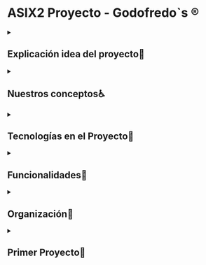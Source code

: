 <h1>ASIX2 Proyecto - Godofredo`s                          ®️</h1>

<details>
  <summary><h2><b>Explicación idea del proyecto📖</b></h2></summary>
<br>
<p>Estamos creando una plataforma web similar a GitHub, pero totalmente enfocada en el campo de la ciberseguridad. Como equipo, nuestra misión es ofrecer un espacio donde los profesionales de la seguridad informática puedan colaborar, compartir herramientas, scripts y proyectos que aborden distintas áreas de ciberseguridad, desde la evaluación de vulnerabilidades hasta la automatización de auditorías.

Una de las características clave de nuestra plataforma es el uso de imágenes Docker, lo que permitirá a los usuarios crear y compartir entornos preconfigurados de manera rápida y sencilla. Con esto, cualquier miembro de la comunidad podrá replicar de forma precisa estos entornos para realizar pruebas de seguridad, sin necesidad de configuraciones complejas. Además, esto facilitará la colaboración entre profesionales, ya que los entornos Docker garantizan que todo el mundo trabaje en el mismo entorno aislado y seguro.</p>
</details>

<details>
  <summary><h2>Nuestros conceptos♿</h2></summary>
  <br>
  
  <details>
  <summary><h4>Firebase (Servicio)</h4></summary>
  <br>
  <p>Firebase es una plataforma de desarrollo de aplicaciones móviles y web ofrecida por Google que proporciona servicios como bases de datos en tiempo real, autenticación, almacenamiento, y análisis, entre otros.</p>

  
</details>

  <details>
  <summary><h4>JavaScript (Lenguaje de Programación)</h4></summary>
  <br>
  <p>JavaScript es un lenguaje de programación interpretado y de alto nivel utilizado principalmente en el desarrollo web para crear páginas interactivas. Funciona del lado del cliente (en el navegador), pero también puede ejecutarse en el servidor mediante tecnologías como Node.js.</p>

  
</details>

  <details>
  <summary><h4>Docker🐋(Contenerización)</h4></summary>
  <br>
  <p>Docker es una plataforma que permite crear, distribuir y ejecutar aplicaciones dentro de contenedores. Los contenedores empaquetan todo lo necesario para que una aplicación funcione de manera consistente en diferentes entornos.</p>

  
</details>

  <details>
  <summary><h4>Nginx (Servidor Web y Proxy)</h4></summary>
  <br>
  <p>Nginx es un servidor web de alto rendimiento que también funciona como proxy inverso, balanceador de carga y servidor de caché. Es ampliamente utilizado en la distribución de tráfico web y la mejora del rendimiento de sitios web.</p>

  
</details>
</details>

<details>
  <summary><h2>Tecnologías en el Proyecto🤖</h2></summary>
  <br>
  <p>dddd</p>
  <p>dddd</p>
</details>


<details>
  <summary><h2>Funcionalidades📁</h2></summary>


  
</details>


<details>
  <summary><h2>Organización👣</h2></summary>
  <br>
  <h4>Nicolás Guerra📗</h4>

<h5>  - </h5>
<h5>  - </h5>

<h4>Adrià Trillo📙</h4>
<h5>  - </h5>
<h5>  - </h5>

<h4>Edward Murphy📘</h4>
<h5>  - </h5>
<h5>  - </h5>

</details>


<details>
  <summary><h2>Primer Proyecto🍆</h2></summary>
  <h1>ASIX2 Primer Proyecto Pagina Web - Godofredo`s</h1>

<h2>ÍNDICE</h2>
<ul>
    <li><b><a href="#Explicación idea del proyecto">Explicación idea del proyecto</a></b></li>
    <li><b><a href="#Nuestros Objetivos">Nuestros Objetivos</a></b></li>
    <li><b><a href="#Tecnologías Usadas">Tecnologías Usadas</a></b></li>
    <li><b><a href="#Organización">Organización:</a></b></li>
    <ul>
        <li><a href="#Diagrama Gantt">Diagrama Gantt</a></li>
        <li><a href="#Diagrama NoSql">Diagrama NoSql</a></li>
    </ul>
    <li><b><a href="#Página Web">Página Web:</a></b></li>
    <ul>
        <li><a href="#Mockup">Mockup</a></li>
        <li><a href="#Diagrama Web">Diagrama Web</a></li>
        <li><a href="#Paleta Colores">Paleta Colores</a></li>
        <li><a href="#Logo">Logo</a></li>
        <li><a href="#Funcionalidades Web">Funcionalidades Web</a></li>
    </ul>
    <li><b><a href="#Proxmox">Proxmox:</a></b></li>
    <ul>
        <li><a href="#Imagen Arquitectura">Imagen Arquitectura</a></li>
    </ul>
    <li><b><a href="#Router">Router</a></b></li>
    <li><b><a href="#DHCP">DHCP</a></b></li>
    <li><b><a href="#Firebase">Firebase</a></b></li>
    <li><b><a href="#DNS">DNS</a></b></li>
    <li><b><a href="#NGINX (Web)">NGINX (Web)</a></b></li>
    <li><b><a href="#FTP">FTP</a></b></li>
    <li><b><a href="#Cloudflared">Cloudflared</a></b></li>
    <li><b><a href="#Docker">Docker</a></b></li>
    <li><b><a href="#Instalaciones">Instalaciones:</a></b></li>
    <ul>
        <li><a href="#Instalación Proxmox">Instalación Proxmox</a></li>
        <li><a href="#Instalación Router">Instalación Router</a></li>
        <li><a href="#Instalación DHCP">Instalación DHCP</a></li>
        <li><a href="#Instalación Firebase">Instalación Firebase</a></li>
        <li><a href="#Instalación DNS">Instalación DNS</a>
        <li><a href="#Instalación NGINX">Instalación NGINX y SSL</a></li>
        <li><a href="#Instalación FTP">Instalación FTP</a></li>
        <li><a href="#Instalación Cloudflared">Instalación Cloudflared</a></li>
        <li><a href="#Instalación Docker">Instalación Docker</a></li>
    </ul>
</ul>



<h2 id="Explicación idea del proyecto">Explicación idea del proyecto</h2>
<p>Estamos creando una plataforma web similar a GitHub, pero totalmente enfocada en el campo de la ciberseguridad. Como equipo, nuestra misión es ofrecer un espacio donde los profesionales de la seguridad informática puedan colaborar, compartir herramientas, scripts y proyectos que aborden distintas áreas de ciberseguridad, desde la evaluación de vulnerabilidades hasta la automatización de auditorías.

Una de las características clave de nuestra plataforma es el uso de imágenes Docker, lo que permitirá a los usuarios crear y compartir entornos preconfigurados de manera rápida y sencilla. Con esto, cualquier miembro de la comunidad podrá replicar de forma precisa estos entornos para realizar pruebas de seguridad, sin necesidad de configuraciones complejas. Además, esto facilitará la colaboración entre profesionales, ya que los entornos Docker garantizan que todo el mundo trabaje en el mismo entorno aislado y seguro.</p>


<h2 id="Nuestros Objetivos">Nuestros Objetivo</h2>
<p>Nuestro objetivo es proporcionar una herramienta que no solo centralice el desarrollo en ciberseguridad, sino que también fomente una colaboración más efectiva entre expertos y entusiastas de la seguridad informática. Al concentrar los recursos, herramientas y proyectos en un solo lugar, buscamos facilitar el acceso a soluciones innovadoras y prácticas que puedan ser utilizadas por toda la comunidad.</p>
<img src="https://github.com/user-attachments/assets/222bf100-c324-4f2e-86e5-ef21598cb985" alt="LOGO-GODO" width="800" height="600" />

<h2 id="Tecnologias Usadas">Tecnologias Usadas</h2>
<p>En este proyecto, se han seleccionado las siguientes tecnologías para crear un entorno virtualizado y una aplicación web efectiva:</p>

<h4>1. Proxmox</h4>
<p>Proxmox es una plataforma de virtualización de código abierto que combina la gestión de máquinas virtuales y contenedores en un entorno centralizado. Ofrece una solución integral para optimizar el uso de los recursos del servidor, permitiendo administrar múltiples entornos desde una única interfaz. Además, facilita la creación de copias de seguridad, la migración en vivo de máquinas y la gestión avanzada de almacenamiento, lo que la convierte en una herramienta robusta para centros de datos y servidores privados.</p>

<h4>2. Máquinas Virtuales (VM)</h4>
<p>Las máquinas virtuales permiten ejecutar varios sistemas operativos independientes en un único hardware físico. Esto es útil tanto para pruebas como para la implementación de aplicaciones en entornos aislados, garantizando que los fallos o cambios en una máquina no afecten a las demás. Además, las VM mejoran la seguridad y flexibilidad del sistema, permitiendo la asignación dinámica de recursos y facilitando la escalabilidad según las necesidades del proyecto.</p>

<h4>3. BOOTSTRAP</h4>
<p>Bootstrap es un framework de diseño front-end que facilita la creación de interfaces web responsivas y modernas. Proporciona un conjunto predefinido de componentes de diseño, como botones, formularios, tablas y menús, que permiten a los desarrolladores construir sitios web atractivos con menos esfuerzo. Su uso de un sistema de rejillas y su enfoque "mobile-first" aseguran que los sitios web se adapten adecuadamente a cualquier dispositivo, mejorando la experiencia del usuario.</p>

<h4>4. HTML (HyperText Markup Language)</h4>
<p>HTML es el lenguaje de marcado fundamental para la creación de páginas web. Define la estructura básica del contenido mediante etiquetas, como encabezados, párrafos, imágenes y enlaces, que los navegadores web interpretan para mostrar el contenido de manera visual. Es el pilar de cualquier sitio web, proporcionando la base sobre la cual se construyen elementos interactivos y visuales mediante otras tecnologías como CSS y JavaScript.</p>

<h4>5. CSS (Cascading Style Sheets)</h4>
<p>CSS es el lenguaje utilizado para controlar la presentación y diseño de las páginas web. Permite separar el contenido (HTML) de la presentación, facilitando el mantenimiento y la actualización del estilo visual de un sitio. Con CSS se puede ajustar el diseño, los colores, las fuentes y el espaciado de los elementos, asegurando que las páginas web sean atractivas y responsivas, adaptándose a diferentes tamaños de pantalla y dispositivos.</p>

<h4>6. Firebase</h4>
<p>Firebase es una plataforma de desarrollo de aplicaciones basada en la nube, que incluye una base de datos NoSQL en tiempo real. Es ideal para aplicaciones que requieren un manejo eficiente de grandes volúmenes de datos, ya que permite almacenar, sincronizar y recuperar información de forma rápida y escalable. Además, proporciona herramientas para la autenticación, hosting y analítica, lo que facilita el desarrollo completo de aplicaciones web y móviles.</p>

<h4>6. Dockers</h4>
<p>Docker es una plataforma que utiliza contenedores para simplificar el desarrollo, despliegue y ejecución de aplicaciones. Permite empaquetar una aplicación y todas sus dependencias en una "imagen", asegurando que funcione de manera consistente en diferentes entornos. Al usar Docker, se reduce la necesidad de configurar entornos específicos en cada servidor, lo que agiliza la implementación y mejora la escalabilidad y portabilidad de las aplicaciones.</p>

<h4>Conclusión</h4>
<p>Estas tecnologías garantizan un entorno sólido y flexible, permitiendo el desarrollo de una aplicación web dinámica y eficiente que cumple con los objetivos del proyecto.</p>

<br>

<h2 id="Organizacion">Organizacion</h2>

<h4>Nicolás Guerra</h4>
<h5>  - Proxmox</h5>
<h5>  - DOCKERS</h5>
<h5>  - Firebase</h5>

<h4>Adrià Trillo</h4>
<h5>  - Máquinas Virtuales (VM)</h5>
<h5>  - HTML (HyperText Markup Language)</h5>

<h4>Edward Murphy</h4>
<h5>  - CSS (Cascading Style Sheets)</h5>
<h5>  - BOOTSTRAP</h5>

<h2 id="Diagrama Gantt">Diagrama Gantt</h2>
<img src="https://github.com/Rusta4/Godofredos/blob/main/fotos_memoria/diagrama-grantt.png" alt="LOGO-GODO" width="800" height="500" />

<h2 id="Diagrama NoSql">Diagrama NoSql</h2>
<p>Al haber utilizado Firebase, que tal como hemos comentado anteriormente, es un tipo de base de datos <b>NOSQL</b>. Así que la manera de realizar el diagrama es totalmente distinto, y en nuestro caso, lo hemos realizado desde el mismo cloud de Firebase. A continuación, os vamos a mostrar como han quedado estructuradas el conjunto de colecciones (tablas) con todos sus documentos y campos.</p>

<img src="https://github.com/user-attachments/assets/56b66400-d640-4b77-87d8-6df387f9c247" alt="LOGO-GODO" width="1000" height="500" />
<img src="https://github.com/user-attachments/assets/1c5a2ee1-1f9f-4540-858a-4dd2a3334718" alt="LOGO-GODO" width="1000" height="500" />
<img src="https://github.com/user-attachments/assets/4ea8488b-9647-413d-b05f-04bcfa4805bc" alt="LOGO-GODO" width="1000" height="500" />
<img src="https://github.com/user-attachments/assets/b3020efc-6d73-4622-aa33-34a2ffb66727" alt="LOGO-GODO" width="1000" height="500" />
<img src="https://github.com/user-attachments/assets/1ad4121e-51dd-4f97-bd8e-cfc334f9510d" alt="LOGO-GODO" width="1000" height="500" />
<img src="https://github.com/user-attachments/assets/acaca4fd-4094-4c29-a917-e81d2e7d605a" alt="LOGO-GODO" width="1000" height="500" />


<h1 id="Pagina Web">Pagina Web</h1>

<h2 id="Mockup">Mockup</h2>
<p>La primera pantalla es la de bienvenida, diseñada para captar la atención del usuario con un video de fondo que hace que la página sea visualmente atractiva. El mensaje principal invita a los usuarios a explorar el foro con repositorios destacados, acompañado de un botón de llamada a la acción que los lleva a descubrir los servicios ofrecidos. Además, se presentan categorías populares como Docker, Hacking tools e ISO files, que permiten a los usuarios elegir temas de interés de forma rápida y sencilla. Al final, se incluyen enlaces a redes sociales y la información legal, cumpliendo con las normativas y facilitando la conexión con la comunidad.</p>

<p>La segunda pantalla está enfocada en la exploración de contenido mediante una barra de búsqueda con filtros. Este diseño en formato de cuadrícula presenta resultados organizados en tarjetas visuales que muestran imágenes, texto y enlaces, brindando una vista previa clara del contenido antes de que el usuario acceda a más detalles. Los filtros permiten a los usuarios personalizar la búsqueda según sus necesidades, haciendo que la navegación sea más eficiente y rápida.</p>

<p>Por último, la tercera pantalla está dedicada a ofrecer información sobre el proyecto. Aquí se destaca un carrusel de imágenes que resalta características clave o actualizaciones del proyecto, acompañado de un bloque de texto que proporciona una breve descripción. Además, se muestran estadísticas importantes como descargas, usuarios activos y la experiencia en el sector, lo que ayuda a generar confianza en los visitantes mostrando el impacto y alcance del proyecto.</p>

<p>En general, el diseño está pensado para ofrecer una experiencia de usuario fluida, con una interfaz limpia y bien organizada. Cada sección tiene un propósito claro, facilitando la navegación y asegurando que los usuarios encuentren la información que buscan sin sentirse abrumados.</p>

<img src="https://github.com/Rusta4/Godofredos/blob/main/mokcups/conjunto-mockup%C3%A7.png" alt="LOGO-GODO" width="1000" height="500" />

<h2 id="Diagrama Web">Diagrama Web</h2>
<p>El mapa del sitio presenta una estructura técnica organizada alrededor de la página principal (HOME), que actúa como nodo central para acceder a cinco secciones clave: recursos técnicos, gestión de usuarios y páginas informativas. Los recursos técnicos incluyen Hacking tools, Docker, y ISO files, que enlazan a un foro de hacking, una página sobre Docker y descargas de archivos ISO, respectivamente. La gestión de usuarios se centra en la sección INICIAR SESIÓN, que permite autenticarse, registrarse o recuperar contraseñas mediante un código de verificación. Además, desde diferentes áreas del sitio se puede acceder al Perfil de usuario, donde es posible modificar credenciales como el usuario, la contraseña o el correo. La sección About Us proporciona información sobre el sitio, con enlaces hacia la autenticación y registro. La estructura facilita un flujo de navegación eficiente, priorizando tanto el acceso a recursos técnicos como la administración de la cuenta del usuario de manera clara y modular.</p>
<img src="https://github.com/user-attachments/assets/e90dfc7f-f809-465d-98d9-5063af0227a1" alt="LOGO-GODO" width="900" height="500" />

<h2 id="Paleta Colores">Paleta Colores</h2>
<p>Esta paleta de colores combina el blanco, gris claro, azul oscuro y verde fuerte para equilibrar simplicidad, profesionalismo y dinamismo. El blanco aporta claridad y limpieza, mientras que el gris claro ofrece neutralidad y elegancia sin desentonar. El azul oscuro transmite confianza y seriedad, siendo ideal para entornos corporativos, y el verde fuerte añade energía y frescura, destacando elementos clave como llamadas a la acción. En conjunto, crean una armonía visual que es funcional y atractiva.</p>
<img src="https://github.com/user-attachments/assets/4a00d276-8ad7-4cf6-a7fb-11ecbbd096f1" alt="LOGO-GODO" width="900" height="250" />

<h2 id="Logo">Logo</h2>
<p>Usaremos el primer logo para nuestra web porque refleja simplicidad y profesionalismo, alineándose con el estilo minimalista de marcas tecnológicas modernas. El diseño en blanco y negro aporta una estética limpia y elegante, lo que facilita su integración en diferentes plataformas. Además, el animal icónico en el logo le da personalidad y un toque distintivo sin sobrecargar el diseño.</p>
<img src="https://github.com/user-attachments/assets/a8580f0e-db47-4891-bf4a-0d3fd1cccb1d" alt="LOGO-GODO" width="400" height="400" />

<h2 id="Funcionalidades Web">Funcionalidades Web</h2>
<img src="https://github.com/user-attachments/assets/37a57af5-b507-4c2a-ad87-854c6c390611" alt="LOGO-GODO" width="1000" height="550" />
<img src="https://github.com/user-attachments/assets/750eb6fb-18b9-49af-bc89-a224408ab418" alt="LOGO-GODO" width="1000" height="550" />
<img src="https://github.com/user-attachments/assets/abc825ac-d3d8-4b15-a1c8-1d5af8564ee5" alt="LOGO-GODO" width="1000" height="550" />

<br>
    
<h1 id="Proxmox">Proxmox</h1>

<h2 id="Imagen Arquitectura">Imagen Arquitectura</h2>
<p>Nuestra arquitectura esta basada en una red virtual, la cual consta de un cliente (MV CLIENTE) que se conecta a Firebase mediante una máquina virtual que funciona como router (MV ROUTER) y un router físico conectado a Internet. Dicho enrutador consta con una dirección IP pública dinámica (100.77.20.X), la cual permite la conexión a Internet. MV ROUTER administra dos interfaces: una (VMBR0) externa con IP pública (100.77.20.120) conectada al router físico y otra (VMBR1) interna con IP privada (10.20.40.1) para la comunicación en la red local con el cliente (IP 10.20.40.2). La creación de estas dos redes permite al cliente el acceso a servicios externos, como Firebase, mediante la infraestructura virtual y física. Nosotros lo hemos realizado de la siguiente manera, </p>.
<img src="https://github.com/user-attachments/assets/fe519f3a-bd52-4966-bbc3-93b77aabf96b" alt="LOGO-GODO" width="900" height="600" />


<h1 id="Router">Router</h1>
<p>La incorporación de un router en nuestro proyecto es fundamental para su desarrollo, ya que necesitamos un dispositivo que actúe como puente y permita la conexión entre la red interna y el internet. Para lograr esto, configuraremos dos adaptadores: el primero establecerá la conexión con una red que tenga acceso a internet, mientras que el segundo se comunicará con la red interna. A través de la utilización de iptables, podremos habilitar el reenvío de paquetes, permitiendo así que los dispositivos de la red interna accedan a internet.</p>



<h1 id="DHCP">DHCP</h1>
<p>La integración de un servidor DHCP en nuestro proyecto es esencial para facilitar la gestión de direcciones IP en la red. Este dispositivo se encargará de asignar automáticamente direcciones IP a los dispositivos que se conectan a la red, simplificando así la configuración de cada uno. Al establecer un rango de direcciones disponibles y configurar el tiempo de concesión, el servidor DHCP asegura que cada dispositivo reciba una IP única sin conflictos</p>



<h1 id="Firebase">Firebase</h1>
<p>Firebase Database es una base de datos NoSQL alojada en la nube. Los datos se almacenan en formato JSON y se sincronizan en tiempo real con cada cliente conectado, manteniéndose disponibles incluso cuando la aplicación no tiene conexión. Nosotros utilizamos Firebase para tener la BBDD ahí dentro. Firebase utiliza scripts de .JSON para poder hacer consultas a la página web.</p> 

<p>Entre sus características principales, destaca la sincronización en tiempo real, la escalabilidad para manejar grandes volúmenes de datos y una estructura flexible que facilita la organización. Además, ofrece ventajas como la fácil integración con otros servicios de Firebase, reglas de seguridad para controlar el acceso a los datos y la capacidad de almacenamiento offline, permitiendo a los usuarios interactuar con la aplicación sin conexión a Internet. Este servicio es ideal para aplicaciones de chat, sistemas de gestión de contenidos y juegos multijugador, garantizando una experiencia fluida y dinámica.</p>


<h1 id="DNS">DNS</h1>
<p>Un servidor DNS es una herramienta muy importante en un proyecto de IT, ya que nos permite realizar funciones como la resolución de nombres directa o inversa. Además, nos permitirá tener acceso a la web del proyecto mediante el nombre de dominio o la IP, ya que lo configuraremos para que el servidor DNS y WEB funcionen al unísono.</p> 

<p>El DNS actúa como un directorio telefónico de Internet, traduciendo nombres de dominio amigables (como www.ejemplo.com) a direcciones IP que las computadoras pueden entender. Esto no solo facilita el acceso a sitios web, sino que también mejora la experiencia del usuario al evitar la necesidad de recordar direcciones IP numéricas. Además, los servidores DNS pueden proporcionar características adicionales como la redundancia, aumentando la disponibilidad y fiabilidad del servicio. También permiten gestionar registros de tipo A, CNAME, MX, entre otros, lo que es esencial para configurar correos electrónicos y otros servicios asociados. En resumen, un servidor DNS bien configurado es fundamental para asegurar el funcionamiento eficiente y accesible de cualquier proyecto web.</p>


<h1 id="NGINX (Web)">NGINX (WEB)</h1>
<p>NGINX es un servidor web y un proxy inverso muy importante en un proyecto de IT, ya que ofrece funcionalidades clave como la gestión de solicitudes HTTP, balanceo de carga y terminación de SSL. Su arquitectura asíncrona permite manejar múltiples conexiones simultáneamente, lo que lo hace ideal para aplicaciones con alto tráfico. Además, NGINX puede servir contenido estático de manera eficiente y también funciona como un servidor de proxy para aplicaciones dinámicas. Lo utilizamos para tener nuestro codigo de la web ahi y que la gente pueda verlo desde sus casas</p> 

<p>Una de las principales ventajas de NGINX es su capacidad para optimizar el rendimiento y reducir la latencia en la entrega de contenido. También se integra fácilmente con otros servicios, como servidores de aplicaciones, bases de datos y herramientas de almacenamiento en caché. A través de su configuración, puedes implementar reglas para la redirección de URLs, optimizar la compresión de archivos y habilitar características de seguridad como el filtrado de solicitudes. En resumen, NGINX no solo mejora la eficiencia y velocidad de las aplicaciones web, sino que también ofrece un alto grado de flexibilidad y control sobre el tráfico, siendo una herramienta esencial para cualquier proyecto web moderno.</p>


<h2>¿Qué es un servidor web?</h2>
<p>Un servidor web es un software que gestiona las solicitudes HTTP/HTTPS de los navegadores de los usuarios y responde con recursos, como páginas HTML, imágenes o archivos, que están alojados en el servidor. Básicamente, su función es recibir las peticiones de los clientes y entregarles los contenidos solicitados.</p> 
<br>

<h2>¿Qué es un hosting?</h2>
<p>El hosting, o alojamiento web, es el servicio que permite almacenar los archivos de un sitio web en un servidor para que sean accesibles a través de internet. Los Hosting ofrecen espacio en sus servidores para que los sitios web, correos electrónicos y bases de datos estén disponibles las 24 horas del día. Los servicios de hosting pueden ser compartidos, dedicados o en la nube.</p> 
<br>
<h2>¿Qué es un hosting?</h2>
<p>El hosting, o alojamiento web, es el servicio que permite almacenar los archivos de un sitio web en un servidor para que sean accesibles a través de internet. Los Hosting ofrecen espacio en sus servidores para que los sitios web, correos electrónicos y bases de datos estén disponibles las 24 horas del día. Los servicios de hosting pueden ser compartidos, dedicados o en la nube.</p> 
<br>
<h2>Comparativa entre Nginx y Apache</h2>

<h3>Arquitectura:</h3>

<ul>
<li><b>Apache:</b> Basado en un modelo de procesos o hilos, ya que cada solicitud es gestionada por un proceso o hilo separado.</li>

<li><b>Nginx: </b>Basado en un modelo asincrónico y basado en eventos, donde puede manejar muchas conexiones simultáneas con menos recursos. </li>

</ul>

<h3>Rendimiento:</h3>

<ul>
<li><b>Apache:</b> Menos eficiente en el manejo de muchas conexiones concurrentes debido a su modelo basado en procesos/threads.</li>

<li><b>Nginx: </b>Más eficiente para manejar grandes volúmenes de tráfico concurrente, con un menor uso de recursos.</li>

</ul>



<h3><u>Manejo de solicitudes:</u></h3>

<ul>
<li><b>Apache:</b> Cada solicitud requiere un nuevo hilo o proceso, lo que puede llevar a un mayor consumo de memoria.</li>

<li><b>Nginx: </b>Usa un enfoque no bloqueante y maneja solicitudes de manera asíncrona, lo que le permite procesar más solicitudes con menos memoria.</li>

</ul>

<h3>Soporte de PHP:</h3>

<ul>
<li><b>Apache:</b> Soporte nativo para PHP mediante mod_php.</li>

<li><b>Nginx: </b>No soporta PHP de forma nativa, requiere PHP-FPM (FastCGI Process Manager) para ejecutar PHP.</li>

</ul>

<h3>Configuración y Flexibilidad:</h3>

<ul>
<li><b>Apache:</b> Más flexible, con una amplia gama de módulos y configuraciones. </li>

<li><b>Nginx: </b>Configuración más sencilla y optimizada para rendimiento, pero con menos módulos que Apache.</li>

</ul>


<h3>Compatibilidad:</h3>

<ul>
<li><b>Apache:</b> Compatible con una gran cantidad de tecnologías y módulos, lo que lo hace versátil para muchos tipos de aplicaciones. </li>

<li><b>Nginx: </b>Aunque menos compatible con ciertos módulos que Apache, es excelente en configuraciones específicas de alto rendimiento.</li>

</ul>

<h3>Escalabilidad:</h3>

<ul>
<li><b>Apache:</b>  Menos escalable en entornos de alta carga debido a su modelo de procesos. </li>

<li><b>Nginx: </b>Mejor escalabilidad para manejar tráfico de alto volumen gracias a su modelo de procesamiento eficiente.</li>

</ul>
<br>

<h1 id="FTP">FTP</h1>
<p>FTP es un protocolo de red fundamental en un proyecto de IT, ya que permite la transferencia de archivos entre un cliente y un servidor de manera eficiente. A través de FTP, los usuarios pueden cargar y descargar archivos, facilitando la gestión de contenido en servidores web y otros entornos de almacenamiento. Además, este protocolo soporta la transferencia de archivos grandes y la posibilidad de reanudar cargas interrumpidas. Nosotros utilizaremos el ftp para que se almacenen ahi los archivos de la gente y la gente pueda descargarlos.</p> 


<p>Una de las principales ventajas de FTP es su simplicidad y amplia compatibilidad con diferentes sistemas operativos y plataformas. Permite la autenticación mediante credenciales, lo que garantiza la seguridad en la transferencia de datos. Además, con la variante SFTP (SSH File Transfer Protocol), se puede añadir una capa de cifrado, protegiendo así la información sensible durante el tránsito. FTP también ofrece funciones como la posibilidad de cambiar permisos de archivos y directorios, lo que permite una gestión más granular del acceso a los datos. En resumen, FTP es una herramienta esencial para la administración de archivos en proyectos web, asegurando una transferencia eficiente y segura de datos.</p>

<h1 id="Cloudflared">Cloudflared</h1>
<p>En mi proyecto, utilizo Cloudflared con NGINX para gestionar el tráfico de mi web, que está alojada en godo y accesible a través del dominio tallerdekirby.es. Hay varias razones por las que decidí integrar estas herramientas:

- Seguridad mejorada (Zero Trust)
Al utilizar Cloudflared, me aseguro de que no exponga directamente mi servidor a internet. Con Cloudflare Tunnel, puedo crear un túnel seguro entre mi servidor y los servicios de Cloudflare, lo que elimina la necesidad de abrir puertos en mi red. Esto mejora la seguridad al permitir que todo el tráfico pase a través de Cloudflare, que filtra amenazas antes de que lleguen a mi servidor. Además, Cloudflare protege mi aplicación de ataques DDoS, fuerza bruta, bots maliciosos, entre otros, lo que me da una capa adicional de protección.


- Configuración sencilla de SSL/TLS
Cloudflare me ofrece certificados SSL gratuitos y gestionados, lo cual me ahorra el trabajo de gestionar certificados SSL/TLS en mi servidor. Al usar Cloudflared con NGINX, el tráfico entre los usuarios y mi servidor está protegido de forma transparente, ya que Cloudflare maneja el cifrado en el túnel, garantizando una comunicación segura sin necesidad de configuraciones adicionales en mi parte.

En resumen, al usar Cloudflared con NGINX, puedo asegurarme de que mi sitio web godo en tallerdekirby.es esté bien protegido, funcione rápidamente y sea fácilmente escalable. Estas herramientas me ofrecen una solución eficiente y segura, lo que me permite centrarme más en el desarrollo y contenido de mi web sin preocuparme tanto por los aspectos técnicos de infraestructura y seguridad.
</p>

<h1 id="Docker">Dockers</h1>
<p>En mi proyecto, quiero implementar Docker de una manera que permita a los usuarios interactuar con una imagen Docker dentro de mi web, todo en un servidor externo. Mi objetivo es ofrecerles una experiencia donde puedan utilizar esta imagen de Docker sin necesidad de tener conocimientos técnicos ni hacer configuraciones complejas. Básicamente, quiero que puedan acceder y usar la imagen directamente desde el navegador.

- ¿Cómo lo voy a lograr?
Configuración de Docker en el servidor externo: Para lograrlo, voy a configurar un servidor externo que ejecute Docker. En ese servidor, cargaré una imagen Docker específica que permita a los usuarios ejecutar aplicaciones o herramientas dentro de un entorno aislado. La imagen Docker será preconfigurada con todo lo necesario, por lo que los usuarios no tendrán que hacer nada más que interactuar con la interfaz web.

- Interfaz web fácil de usar: 
Crearé una interfaz sencilla en mi web para que los usuarios puedan interactuar con la imagen Docker. Desde esta interfaz, podrán enviar comandos o realizar acciones dentro del contenedor, todo sin necesidad de instalar Docker o ejecutar configuraciones en su propio sistema. La comunicación con el servidor externo será transparente para ellos; simplemente usarán la web como si fuera una aplicación más.

- Seguridad y control: 
Para garantizar la seguridad de los usuarios y de mi infraestructura, controlaré el acceso a los contenedores Docker mediante permisos y restricciones. Esto me permitirá asegurarme de que los usuarios solo tengan acceso a lo que necesiten, evitando riesgos innecesarios.

- Escalabilidad y rendimiento:
Al usar Docker, puedo gestionar y escalar fácilmente los contenedores para soportar una mayor cantidad de usuarios sin afectar el rendimiento. Docker me permitirá lanzar instancias de la imagen de manera eficiente según la demanda, sin tener que preocuparme por la gestión manual de recursos.

- Experiencia sin complicaciones: 
Al final, el objetivo es que los usuarios de mi web puedan acceder a un contenedor Docker, utilizar las herramientas o servicios dentro de él, y todo esto sin necesidad de hacer configuraciones complejas. Quiero que la experiencia sea lo más sencilla posible, de modo que puedan enfocarse en lo que necesitan hacer dentro del contenedor, sin complicaciones.

En resumen, con esta solución basada en Docker, espero ofrecer a los usuarios una experiencia interactiva en mi web donde puedan utilizar una imagen Docker en un servidor externo, todo a través de una interfaz web amigable y sin necesidad de configuraciones adicionales.</p>

<img src="https://github.com/user-attachments/assets/ee34a6f1-98e1-4fd3-9f9d-3d241e743c9f" alt="LOGO-GODO" width="1000" height="500" />
<img src="https://github.com/user-attachments/assets/0601cb1f-1ec7-4787-9279-f89a1a109557" alt="LOGO-GODO" width="1000" height="500" />

<h1 id="Instalaciones">Instalaciones</h1>
<h1 id="Instalación Proxmox">Instalación Proxmox</h1>
<p> Aqui podrá encontrar presente toda la información sobre la instalación que hemos llevado a curso con Proxmox</p>
<h2>IP`s PROXMOX (Interna y Externa)</h2>
<p>Estas son las siguientes IP's dentro de los bridges de nuestra red, las cuales la <b>VMBR0</b> y la <b>VMBR1</b> iran en el Router y la <b>VMBR1</b> solo ira en el cliente (estas ip`s la hemos generado nosotros para que sea la red interna).</p>
<img src="https://github.com/user-attachments/assets/d3b779ba-4444-4fef-8b57-d859c45d2e1b" alt="LOGO-GODO" width="1000" height="400" />


<h2>Configuracion Netplan Cliente</h2>
<p>Hemos creado una <b>red interna</b> en Proxmox, con el fin de poder manejar la conectividad de las VM. Esta es la configuracion del el <b>Cliente</b> con la que ponemos la ip que en nuestro caso es <b>10.20.40.2/24</b>. Despues ponemos la via que seria la ip del router que en nuestro caso es <b>10.20.40.1/24</b> </p>
<img src="https://github.com/user-attachments/assets/2eab6a67-2fdb-49d8-b8ac-9dbb79721d44" alt="LOGO-GODO" width="900" height="400" />

<h2>Configuracion Netplan Router</h2>
<p>Hemos añadido un <b>router virtual</b> en Proxmox. Actúa como un punto central para gestionar el tráfico de la red interna y también para mantener la comunicación por fuera de la red interna creada.</p>
<img src="https://github.com/user-attachments/assets/85217131-03cd-4772-a3a0-dcf624145ae9" alt="LOGO-GODO" width="900" height="500" />

<h2>Conexion Entre Maquinas</h2>
<p> Hemos configurado las interfaces de red tanto en el router como en el cliente. Gracias a dicha configuración, las máquinas virtuales y otros dispositivos en la red interna pudieran conectarse entre sí y con el router. Tras conseguir la conexión entre las máquinas hemos realizado ping entre ellas para ver que funciona la configuracion del netplan. Tambien el router deberia tener conexion hacia fuera, para eso hacemos un ping a Google.com desde el router para ver que funciona</p>
<img src="https://github.com/user-attachments/assets/f95da3ba-bfc4-4488-a961-08f3ab36d132" alt="LOGO-GODO" width="1100" height="600" />

<h2>Configuración de IPTables</h2>
<p>Para la configuración de las reglas del firewall y redirección de tráfico, hemos utilizado IPTables y hemos modificado el archivo "/etc/sysctl.conf" descomentando la linea <b>net.ipv4.ip_forward=1</b>. Este ajuste nos ha permitido a que el router establecido en Proxmox reenvíe tráfico entre diferentes interfaces de red.</p>
<img src="https://github.com/user-attachments/assets/d062a00a-aaae-4e64-a2c4-17988b710dc6" alt="LOGO-GODO" width="900" height="600" />

<br>
<br>

<p>Una vez realizada la modificación, mediante el comando <b>sudo sysctl -p</b>
También hemos configurado una regla para permitir que el tráfico desde la red interna fluya hacia el exterior (Internet) a través de la interfaz de red especificada:
<b>sudo iptables -A FORWARD -i ens19 -o ens18 -j ACCEPT </b> </p>
<img src="https://github.com/user-attachments/assets/980bf8bf-f41f-4b93-a915-bccffde9d45e" alt="LOGO-GODO" width="600" height="300" />

<br>
<br>

<p>Además, se añadió una regla para permitir que las respuestas a las solicitudes que se originan desde la red interna puedan regresar sin problemas. Esta regla es esencial para la comunicación bidireccional. Hacemos el comando <b>sudo iptables -A FORWARD -i ens18 -o ens19 -m state --state ESTABLISHED,RELATED -j ACCEPT</b> para aceptar las reglas que hemos puesto. Después de configurar las reglas necesarias, hemos guardado los cambios realizados mediante el comando <b>sudo iptables-save</b>.</p> Una vez hecho esto deberia funcionar la conexion entre maquina Router - Cliente y el Cliente deberia tener conexion hacia fuera. Para comprobarlo podemos hacer un ping a Google.com desde la maquina cliente.
<img src="https://github.com/user-attachments/assets/eccf8c13-227f-44d6-901c-a7e328effdb8" alt="LOGO-GODO" width="1200" height="400" />

<h2>Reglas Permanentes</h2>
<p>Para que las reglas de IPTables se mantuvieran después de reiniciar el sistema, hemos procedido a instalar el paquete <b>iptables-persistent</b> mediante el siguiente comando <b>sudo apt install iptables-persistent -y</b></p>
<img src="https://github.com/user-attachments/assets/f7bc6414-ad7c-4fba-8651-15f21ec70b74" alt="LOGO-GODO" width="900" height="400" />

<h2>Configuracion QEMU Cliente</h2>
<p>En la máquina cliente, se instaló el paquete <b>qemu-guest-agent</b> mediante el comando <b>sudo apt install qemu-guest-agent</b>. Esta herramienta es útil para la administración de máquinas virtuales y su integración con el sistema Proxmox. Tras la instalación del qemu-guest-agent, hemos realizado ajustes en las opciones de configuración de la máquina virtual cliente en Proxmox.</p>
<img src="https://github.com/user-attachments/assets/aba1ca56-4c0f-403b-9ad9-fdb9fe35e1ad" alt="LOGO-GODO" width="1000" height="500" />

<h1 id="Instalación Router">Instalación del Router</h1>
<p>Para la instalación del router no tenemos que extendernos mucho, ya que únicamente hay que configurar el netplan y el iptables.</p>

<h2>Configuración del ens19</h2>
<p>En primer lugar, configuraremos la interfaz de red ens19 para poder tener conexión con el exterior. Para ello, aplicaremos la siguiente configuración del netplan:</p>
<img src="https://github.com/Rusta4/Godofredos/blob/main/fotos_memoria/netplan-ens19.png" alt="LOGO-GODO" width="468" height="239" />

<p>Hemos configurado el ens19 con la IP 100.77.20.20, que, está dentro de la red que nos permite la conexión con internet. Además, le indicamos que no queremos coger la IP por DHCP para evitar que el router tenga una IP diferente cada vez que se inicia. </p>

<h2>Configuración del ens18</h2>
<p>En segundo lugar, configuaremos el adaptador de red en18 para que se comunique con la red interna. Esta red es la 10.20.40.0/24 y, tiene como gateway el gateway de la red real que nos permite la conexión a internet ( 100.77.20.1 ). </p>

<img src="https://github.com/Rusta4/Godofredos/blob/main/fotos_memoria/netplan-ens18.png" alt="LOGO-GODO" width="513" height="238" />

<h2>Resultado final del netplan del router</h2>

<img src="https://github.com/Rusta4/Godofredos/blob/main/fotos_memoria/netplan-router-all.png" alt="LOGO-GODO" width="635" height="525" />

<h2>Iptables y forwarding</h2>
<p>Una vez configurado los adaptadores de red, hay que configurar el iptables para que los clientes de la red interna tenga acceso a internet.</p>

<h2>Archivo sysctl.conf</h2>
<p>La primera configuración es el arcvhivo "/etc/sysctl.conf", donde descomentaremos la línea <b>net.ipv4.ip.forward=1</b> para permitir el reenvío de tráfico entre las diferentes interaces de red.</p>
<img src="https://github.com/Rusta4/Godofredos/blob/main/fotos_memoria/sysctl-cong.png" alt="LOGO-GODO" width="247" height="93" />

<h2>Conexión de la red interna con el exterior</h2>
<p>Una vez realizada esta configuración, utilizaremos ip tables para que el tráfico de la red interna fluya hacia el exterior a través de la red especificada. </p>

<pre>
<code>
<b>sudo iptables -A FORWARD -i ens19 -o ens18 -j ACCEPT</b>
</code>
</pre>

<p>Además, se añadió una regla para permitir que las respuestas a las solicitudes que se originan desde la red interna puedan regresar sin problemas. Esta regla es esencial para la comunicación bidireccional.</p>

<pre>
<code>
<b>sudo iptables -A FORWARD -i ens18 -o ens19 -m state --state ESTABLISHED,RELATED -j ACCEPT</b>
</code>
</pre>

<p>Una vez hecho esto, reiniciamos el router y comrpobamos la conexión.</p>
<pre>
<code>
<b>ping 8.8.8.8</b>
</code>
</pre>
<img src="https://github.com/Rusta4/Godofredos/blob/main/fotos_memoria/ping-nginx.png" alt="LOGO-GODO" width="509" height="175" />
<br>
<h2>Reglas permanentes</h2>
<p>Para que las reglas de IPTables se mantengan después de reiniciar el sistema, instalamos el paquete iptables-persistent</p>

<pre>
<code>
<b>sudo apt install iptables-persistent -y</b>
</code>
</pre>

<h1 id="Instalación DHCP">Instalación del DHCP </h1>
<p>Ahora que ya hemos configurado el router, es hora de configurar el servicio DHCP para que brinde las IP a todos los clientes que vayamos agregando a lo largo del proyecto.</p>

<h2>Actualización del sistema e instalador del servicio DHCP</h2>
<p>Nos aseguramos de que nuestro router está actualizado y le instalamos el DHCP</p>

<pre>
<code>
<b>sudo apt update && sudo apt upgrade -y</b>
</code>
</pre>

y 

<pre>
<code>
<b>sudo apt install isc-dhcp-server</b>
</code>
</pre>

<h2>Configuración del dhcpd.conf</h2>
<p>Una vez instalado el servicio DHCP nos dirigimos al archivo de configuración,que se encuentra en la ruta <b>"/etc/dhcp/dhcpd.conf"</b>. En este archivo delcararemos la siguiente configuración: </p>

<ul>
<li><b>El rango de IPs</b></li>

<li><b>El gateway de la red interna</b></li>

<li><b>La IP del servidor DNS</b></li>

<li><b>El nombre de dominio </b>( Godofredo.com) </li>

<li><b>La resolución inversa del DNS</b></li>

</ul>

<h2>Direcciones estáticas por MAC</h2>
<p>Durante la configuración de algunos servidores, hemos tenido problemas con las direcciones IP, ya que se cambiaban las IP cada día y no podíamos establecer ninguna configuración definitiva en ningún servidor. Para que esto no pase, hemos configurado algunas direcciones por MAC, de esta forma el DHCP siempre le brindará la misma dirección IP a los servidor.</p>

<p>Para aplicar esto debemos de indicar el nombre del servidor, su MAC address y qué IP queremos que el DHCP le asigne cada vez que se enciende. </p>

<img src="https://github.com/Rusta4/Godofredos/blob/main/fotos_memoria/mac-dhcp.png" alt="LOGO-GODO" width="380" height="299" />

<h2>Reiniciamos el servidior y miramamos el estado</h2>
<pre>
<code>
<b>sudo systemctl restart isc-dhcp-server</b>
</code>
</pre>
<p>y</p>
<pre>
<code>
<b>sudo systemctl status isc-dhcp-server</b>
</code>
</pre>


<h1 id="Instalación Firebase">Instalación Firebase</h1>
<h2>Funcionamiento interno</h2>
<p>Primero tenemos que intslar una maquina ubuntu y actualizarla. Para actualizarla tenemos que utilizar el comando <b>update && upgrade</b>. Despues de eso la maquina ya estaria actualizada para poder instalar el firebase.</p>
<pre>
<code>
<b>sudo apt update && sudo apt upgrade -y</b>
</code>
</pre>
<br>
<p>Despues de todo necesitamos instalar el nodejs para que funcione (la version importa). Para tener la version mas nueva de nodejs necesitamos ejecutar el siguiente comando:</p>
<pre>
<code>
<b>sudo apt-get install nodejs -y</b>
</code>
</pre>
<p>Como bien hemos mencionado en el comando anterior, este conjunto de comandos garantiza que se utilicen versiones específicas y compatibles de Node.js y npm, evitando posibles fallos debidos a incompatibilidades entre versiones.</p>
<pre>
<code>
# installs fnm (Fast Node Manager)
<b>curl -fsSL https://fnm.vercel.app/install | bash</b>
# activate fnm
<b>source ~/.bashrc</b>
# download and install Node.js
<b>fnm use --install-if-missing 20</b>
# verifies the right Node.js version is in the environment
<b>node -v # should print `v20.18.0`</b>
# verifies the right npm version is in the environment
<b>npm -v # should print `10.8.2`</b>
</code>
</pre>

<br>
<p>Despues de que ya se haya intalado el node js necesitaremos intsalar el npm para poder instalar el firebase-tools. Tendremos que ejecutar el siguiente comando:</p>
<pre>
<code>
<b>sudo apt install npm -y</b>
</code>
</pre>
<br>
<p>Una vez intnstalado el npm solo queda una instalacion mas para que funcione el fire base que es el <b>firebase-tools</b>. Se intala con el siguiente comando:</p>
<pre>
<code>
<b>npm install -g firebase-tools</b>
</code>
</pre>
<br>
<p>Despues de haber instalado el firebase, tenemos que comprobar si es compatible ambas versiones. Para ver que la version sea compatible con nodejs es:</p>
<pre>
<code>
<b>firebase --version</b>
</code>
</pre>
<img src="https://github.com/user-attachments/assets/dedc83ef-6b2c-475f-9a1a-43854b50cc0b" alt="LOGO-GODO" width="800" height="200" />
<br>
<p>Una vez todo esta instalado y hemos comrobado que las versiones son compatibles tenemos que loguearnos con nuestra cuenta. Para eso tenemos que escribir lo siguiente:</p>
<pre>
<code>
<b>firebase login --no-localhost</b>
</code>
</pre>
<img src="https://github.com/user-attachments/assets/b6d07467-ddda-4377-ac9b-f4bc4284e849" alt="LOGO-GODO" width="800" height="100" />

<br>

<p>Una vez logueado tenemos que inicializarlo con el siguiente comando:</p>
<pre>
<code>
<b>firebase init</b>
</code>
</pre>
<img src="https://github.com/user-attachments/assets/4e502ffc-d1b1-4d7f-8934-62c71aebd739" alt="LOGO-GODO" width="1000" height="500" />

<br>

<p>Para ver los proyectos que tienes en firebase puedes utilizar el comando:</p>
<pre>
<code>
<b>firebase projects:list</b>
</code>
</pre>

<br>

<h3>Mas comandos Firebase Ubuntu</h3>
<p>Despues de saber los proyectos que tenemos lo que hacemos es subir los archivos html a nuestra carpeta public y iniciamos el host para poder subir nuestra pagina web con la base de datos subida que se modifica con scripts.</p>
<img src="https://github.com/user-attachments/assets/f75b8951-c442-4734-97a4-f8ae2b5dd3aa" alt="LOGO-GODO" width="1000" height="500" />
<img src="https://github.com/user-attachments/assets/519e8939-ee60-4a38-ae6b-e80cbfb70cdd" alt="LOGO-GODO" width="1000" height="500" />



<h1 id="Instalación DNS">Instalación DNS</h1>
<h2>Actualización del sistema e instalación de Bind9</h2>
<pre>
<code>
<b>sudo apt update && sudo apt upgrade -y</b>
</code>
</pre>

<pre>
<code>
<b>sudo apt install bind9 bind9utils bind9-doc</b>
</code>
</pre>
<br>

<h2>Configuración del netplan</h2>

<p>Accedemos al archivo "/etc/netplan/00-network-manager-all.yaml" y le indicamos que coja la dirección IP con el dhcp4 que ya hemos configurado. <br>
<img src="https://github.com/Rusta4/Godofredos/blob/main/fotos_memoria/netplan-dns.png" alt="LOGO-GODO" width="500" height="300" />

<br>
<br>
<h2>Configuración named.conf.options</h2>

<p>Accedemos al archivo "/etc/bind/named.conf.options" y editamos los forwardes para agregar el servidor de google como un servidor externo. <br>
<img src="https://github.com/Rusta4/Godofredos/blob/main/fotos_memoria/forwarders.png" alt="LOGO-GODO" width="500" height="200" />
    
<p>Añadimos una pequeña configuración para permitir consultas de cualquier IP:</p></p>

<pre>
<code>
<b>allow-query { any; };</b>
</code>
</pre>
<br>
<h2>Edición del archivo named.conf.local</h2>
<p>Una vez editado este archivo procederemos a editar el siguiente "sudo nano /etc/bind/named.conf.local". En este archivo declararemos las zonas ( dominios ) tanto directas como inversas y declararemos el servidor como autoritativo.</p>

<p>Además, aunque no hayamos creado aún el archivo de configuración de la zona vamos adelatando trabajo y declaramos que dicho archivo de configuración se llamará db.godofredo.com y db.10.20.40</p>

<img src="https://github.com/Rusta4/Godofredos/blob/main/fotos_memoria/archivo-conf.local.png" alt="LOGO-GODO" width="550" height="500" />

<br>
<h2>Configuración de la zona directa e inversa</h2>

<p>El siguiente paso crearemos una carpeta ( para tenerlo todo mejor organizado ) donde pondremos los archivos de configuración de la zona directa e inversa, esta carpeta se llamará "zones"</p>

<pre>
<code>
<b>sudo mkdir /etc/bind/zones</b>
</code>
</pre>
<h4>Zona directa</h4>
<p>Además, copiaremos un archivo de configuración de zona directa e inversa que viene con una configuración predeterminada con la instalación de Bind9 para utilizarlo como prototipo y editarlo a nuestro gusto.</p>

<pre>
<code>
<b>sudo cp /etc/bind/db.local /etc/bind/zones/db.godofredo.com</b>
</code>
</pre>

<p>En este archivo configuramos nuestro dominio ( nombre de la zona ) y además le indicamos que tiene que ser el servidor autotitavio con "ns.godofredo.com".</p>

<p>Además, aunque lo hemos dejado con la configuración default, se puede configurar parámetros para el registro SOA como: el Serial, el Refresh de los servidores o el tiempo que se almacena una repuesta negativa en la caché, entre muchos otros.</p>

<p>Por último, realizamos el registro de nombre. Estos, registros son necesários para que el servidor asocie la dirección IP con el nombre de dominio y el nombre de dominio con la IP. También, adelantamos trabajo a futuro y le indicamos que asocie el subdominio www.godofred.com con la dirección IP del servidor WEB.</p>

<img src="https://github.com/Rusta4/Godofredos/blob/main/fotos_memoria/zona-directa.png" alt="LOGO-GODO" width="700" height="400" />
<p> </p>
<p> </p>
<h4>Zona inversa</h4>

<p>A continuación, editaremos el archivo de zona inversa, que es muy similar a la configuración de la zona directa.</p>

<p>En este archivo podemos configurar exactamente los mismo parámetros que en el de la zona directa. Sin embargo, sólo configuraremos registros PTR y NS para que el servidor asocie la IP del servidor DNS al nombre de dominio godofredo.com, es decir la resolución inversa.</p>

<img src="https://github.com/Rusta4/Godofredos/blob/main/fotos_memoria/zona-inversa.png" alt="LOGO-GODO" width="700" height="400" />


<br>
<h2>Edición del archivo named</h2>
<p>Ya casi finalizamos, pero antes debemos de modificar un pequeño parámetro del archivo "/etc/default/named", donde especificaremos la opción -4, por lo que obliga al servidor a utilizar IPv4 y evitar errores de red por direccionamiento de IPv6.</p>

<img src="https://github.com/Rusta4/Godofredos/blob/main/fotos_memoria/-4.png" alt="LOGO-GODO" width="500" height="200" />

<br>

<h2>Edición del archivo resolv.conf y enlaces simbólicos</h2>
<p>Llegados a este punto si le hacemos un nslookup a godofredo.com nos dará error y nos devolvera 127.0.0.1 . Para que esto no pase, debemos de configurar el archivo "/run/systemd/resolve/resolv.conf" con la IP de nuestro servidor y el nombre de dominio.</p>

<img src="https://github.com/Rusta4/Godofredos/blob/main/fotos_memoria/resolv.conf.png" alt="LOGO-GODO" width="400" height="200" />


<p>Para finalizar la configuración, creamos un enlace simbólico al archivo de configuración de resolución de nombres de systemd-resolved en el archivo /etc/resolv.conf</p>

<pre>
<code>
<b>sudo ln -sf /run/systemd/resolve/resolv.conf /etc/resolv.conf</b>
</code>
</pre>
<br>
<h3>Verificación de la configuración</h3>

<p>Una vez editado todos los archivos comprobamos que todos los archivos están bien configurados.</p>

<pre>
<code>
<b>Verificar sintxis: sudo named-checkconf</b>
</code>
</pre>


<pre>
<code>
<b>sudo named-checkzone godofredo.com /etc/bind/zones/db.godofredo.com</b>
</code>
</pre>


<pre>
<code>
<b>sudo named-checkzone 40.20.10.in-addr.arpa /etc/bind/db.10.20.40</b>
</code>
</pre>

<br>
<h2>Reiniciamos Bind9</h2>

<p>Reiniciamos el bind9 para aplicar los cambios</p>

 <pre>
<code>
<b>sudo systemctl restart bind9</b>
</code>
</pre>

<p>Y miramos el estado del servidor</p>

 <pre>
<code>
<b>sudo systemctl restart bind9</b>
</code>
</pre>

<h1 id="Instalación NGINX">Instalación NGINX</h1>
<h3>Actualización del sistema e instalación de Nginx</h3>
<pre>
<code>
<b>sudo apt update && sudo apt upgrade -y</b>
</code>
</pre>

<pre>
<code>
<b>sudo apt install nginx</b>
</code>
</pre>
<br>

<h2>Creación de la carpeta de nuestro dominio</h2>

<p>Creamos una carpeta en el directorio <b>/var/www/html/godofredo.com</b></p><br>
<pre>
<code>
<b>sudo mkdir -p /var/www/html/godofredo.com</b>
</code>
</pre>

<br>
<br>
<h3>Cambiamos los permisos de la carpeta</h3>

<p>Para que, en el momento de acceder a la web desde nuestro navegador, no nos devuleva un error 403 ( forbidden ) deberemos de otorgarle permisos a la carpeta recién creada. Además, cambiar la propiedad del directorio a nuestro usuario permite que se pueda gestionar los archivos sin necesidad de privilegios de superusuario.</p> <br>
<pre>
<code>
<b>sudo chown -R godofredo:godofredo /var/www/godofredo.com</b>
</code>
</pre>
    

<h2>Creación del archivo de configuración de Nginx</h2>
<p>Este archivo es un punto clave a la hora de de configurar Nginx, ya que con este archivo definiremos la manera en cómo Nginx maneja las solicitudes que lleguen al dominio o la dirección IP</p>
<p><br>
<pre>
<code>
<b>sudo nano godofredo.com</b>
</code>
</pre>

<p>Con la siguiente configuración:</p>
<img src="https://github.com/Rusta4/Godofredos/blob/main/fotos_memoria/sites-available.png" alt="LOGO-GODO" width="450" height="300" />

<h2>Creación del enlace simbólico</h2>

<p>Creamos un enlace simbólico en sites-enables para indicarle a Nginx que incluya automáticamente la configuración que estamos aplicando al inciar el servicio.</p>

<pre>
<code>
<b>sudo ln -s /etc/nginx/sites-available/godofredo.com /etc/nginx/sites-enabled/</b>
</code>
</pre>

<p>Nos debería de quedar algo así:</p>

<img src="https://github.com/Rusta4/Godofredos/blob/main/fotos_memoria/enlace-simbolico.png" alt="LOGO-GODO" width="650" height="70" />

<h2>Verificación de la configuración</h2>

<p>Para asegurarnos que no hemos cometido ningún error, aplicaremos el sigueinte comando:</p>

<pre>
<code>
<b>sudo nginx -t</b>
</code>
</pre>
<p>Si nos devuelve un "Successful", singificará que no hay ningún error en la configuración. Sin embargo, para asegurarnos de que todo está bien ejecutaremos otro comando.</p>

<pre>
<code>
<b>systemctl restart nginx</b>
</code>
</pre>

<p>y</p>

<pre>
<code>
<b> systemctl status nginx</b>
</code>
</pre>


<h2>Configuración visual de nuestra web</h2>

<p>Ahora que ya hemos configurado el servidor, tenemos que añadir los archivos de nuestra web para que, al buscarla en el navegador, aparezca directamente la web que hemos desarrollado.</p>
<p>Para ello, deberemos de ir a la ruta <b>/var/www/html/godofredo.com</b> y añadimos todos los archivos de nuestra web, tanto .html, .css, .jpg ......</p>

<img src="https://github.com/Rusta4/Godofredos/blob/main/fotos_memoria/archivos-web.png" alt="LOGO-GODO" width="650" height="70" />
<br>

<h2>Resultado final</h2>
<img src="https://github.com/Rusta4/Godofredos/blob/main/fotos_memoria/resultado-nginx.png" alt="LOGO-GODO" width="750" height="650" />
<br>

<h1>Implementación de un certificado SSL</h1>

<h2>¿Qué es un certificado SSL?</h2>
<p>Ahora que ya hemos configurado nuestra página web, tnemos que garantizar que el acceso a esta sea lo más seguro posible. Hasta el momento hemos estado estableciendo la conexión mediante http ( puerto 80 ), una muy mala práctica, ya que no tenemos seguridad alguna. Para añadir esta pequeña capa de seguridad extra a nuestro sitio web añadiremos un certificado ssl, que no es más que un archivo que asegura que la conexión entre el navegador web y el servidor es totalmente seguro.</p>

<p>Mediante la utilización de este tipo de certificados, podemos cifrar la información que se transmite, así como los datos personales y contraseñas, para que no puedan ser interceptados. Por últimio, nos permite autenticar que el sitio web es legítimo, por lo que los usuarios podrán navegar tranquilamente y aumentaremos la confianza de los visitantes.</p>
<br>
<h2>Creación de la carpeta "ssl-certs"</h3>
<p>El primer paso y, el más importante de todos es crear una carpeta donde poder guardar nuestros certificados, de esta forma podemos trabajar en un entorno mucho más organizado y, a la hora de definir el path en el archivo de configuración será todo mucho más sencillo.</p>

<pre>
<code>
<b> sudo mkdir /ec/nginx/ssl-certs/</b>
</code>
</pre>
<br>
<h2>openssl</h2>
<p>Una vez que ya tenemos nuestro entorno organizado, crearemos un certificado autofirmado junto con la clave mediante la utilización de openssl. Para ello, ejecutaremos el siguiente comando: </p>

<pre>
<code>
<b> sudo openssl req -x509 -nodes -days 365 -newkey rsa:2048 -keyout /etc/nginx/ssl-certs/godofredo.com.key -out /etc/nginx/ssl-certs/godofredo.com.crt</b>
</code>
</pre>

<ul>
<li><b>req</b> -x509: indica que estamos generando un certificado en formato X.509, que es un estándar utilizado para certificados digitales.</li>

<li><b>-nodes:</b> significa "no cifrar la clave privada", lo que implica que la clave generada no estará protegida por una contraseña.</li>

<li><b>-days 365:</b> establece la duración de validez del certificado, en este caso, un año (365 días).</li>

<li><b>-newkey rsa:2048:</b> indica que se generará una nueva clave utilizando el algoritmo RSA, y que la longitud de esta clave será de 2048 bits.</li>

<li><b>-keyout /etc/nginx/ssl-certs/kirby.com.key:</b> define la ubicación completa donde se guardará la clave RSA generada.</li>

<li><b>-out /etc/nginx/ssl-certs/kirby.com.crt:</b> especifica la ubicación completa del archivo donde se almacenará el certificado creado.</li>

</ul>
<br>
<h2>Configuración del archivo de dominio </h2>
<p>Una vez que ya hemos generado nuestro certificado privado debemos indicarle a nginx que utilice este arhivo. Para ello, abriremos el archivo ""etc/nginx/sites-enabled/godofredo.com" y aplicaremos la siguiente configuración:</p>
<img src="https://github.com/Rusta4/Godofredos/blob/main/fotos_memoria/conf-ssl.png" alt="LOGO-GODO" width="594" height="316" />
<br>
<h2>Comprobación y reinicio</h2>

<p>Una vez realizada toda la configuración comprobamos que todo esté bien con el siguiente comando:</p>
<pre>
<code>
<b> nginx -t</b>
</code>
</pre>

<p>Si nos devuelve todo "Successful" significará que tenemos toda la configuración bien y que ya podemos reiniciar</p>
<pre>
<code>
<b> sudo systemctl restart nginx</b>
</code>
</pre>
<br>
<h2>Resultado final</h2>
<p>Una vez que ya hemos hecho todo esto, comprobamos que funciona todo correctamente accediendo a nuestra web con https://godofredo.com</p>
<img src="https://github.com/Rusta4/Godofredos/blob/main/fotos_memoria/ssl-evidencia-web.png" alt="LOGO-GODO" width="1205" height="770" />
<br>

<h1 id="Instalación FTP">Instalación FTP</h1>
<p>Para instalar el FTP en tu maquina tenemos que poner este comando:</p>
<pre>
<code>
<b>sudo apt install vsftpd</b>
</code>
</pre>

<br>

<p>Una vez ya instalado para ver si esta activo y va todo bien ponemos el siguente comando:</p>
<pre>
<code>
<b>sudo systemctl status vsftpd</b>
</code>
</pre>
<img src="https://github.com/user-attachments/assets/44fa31d8-f648-41b3-8c44-991a0dd55ea1" alt="LOGO-GODO" width="900" height="500" />

<br>

<p>Para ver si funciona la conexion desde la maquina cliente tenemos que poner el siguente comando para ver si accede a nustro FTP:</p>
<pre>
<code>
<b>ftp 10.20.40.6</b>
</code>
</pre>
<img src="https://github.com/user-attachments/assets/d6d7caba-3324-4a0e-a4c5-3ef7ee8c3afb" alt="LOGO-GODO" width="600" height="200" />

<br>

<p>Para poder acceder tenemos que crear un usuario desde la maquina donde tenemos el FTP. Para eso utilizamos el siguiente comando:</p>
<pre>
<code>
<b>sudo adduser redeszone</b>
</code>
</pre>

<br>

<p>Desde la maquina Cliente acedemos al ftp como antes y con el usuario que creamos en el apartado anterior y lo utilizamos.</p>
<img src="https://github.com/user-attachments/assets/237b3758-89e7-469c-89f4-12aa462d5f71" alt="LOGO-GODO" width="800" height="300" />

<h1 id="Instalación Cloudflared">Instalación Cloudflared</h1>
<p></p>


<h1 id="Instalación Docker">Instalación Docker</h1>
<p>Primero instalamos docker desktop desde su pagina oficial</p>
<p>Despues miramos la version</p>
<p>Despues miramos si va el hello-world con el comando "Docker run hello-world"</p>
<p>El instalador lo puedes ejecutar las veces que quieras y cada uno tiene un puerto</p>
<p>Si todo funciona ahora descargaremos imagenes pra despues convertirlas en contenedores</p>
<p>ejecutamos este comando para que funcione mysql, en el apartado de contraseña ponemos la contraseña que queramos y en el apartado de mymysql tambien podemos escribir lo que uqeramos: docker run -e MYSQL_ROOT_PASSWORD=contraseña --named mymysql mysql</p>
<p>Para ejecutar en modo iterctivo hay que hacer el sigiente comando: "docker exec -it mymysql bash" recuerda que el mymysql lo decides tu. El bash es porque la imagen se ejecuta desde un sistema operativo linux</p>
<p>Entraremos en una terminal linux. Si hacemos "ls" es para ver los archivos que hay dentro. Despues para entrar como root tenemos que ejcutar el sigiente comendo "mysql -u root -p" y cuando te pida la contraseña tendremos que poner la que definimos anterior mente</p>
<p>Para ver las bbdd que hay dentro tenemos que ejecutar el siguente comendo "show databases;"</p>
<p>Para crear una bbdd tenemos que hacer el sigiente comando "create database NOMBRE"</p>
<p>Para crear otro run debemos de hacer lo sigiente: "docker run --name otroNombre -p 7777:3306 -e MYSQL_ROOT_PASSWORD=11111111 mysql" Esto lo que hace es que creamos otro contenedor con otro nombre y por el puerto que le pongamos. Se creara otra intalacion</p>
<p>Intslar docker en visual studio code</p>




  
</details>
